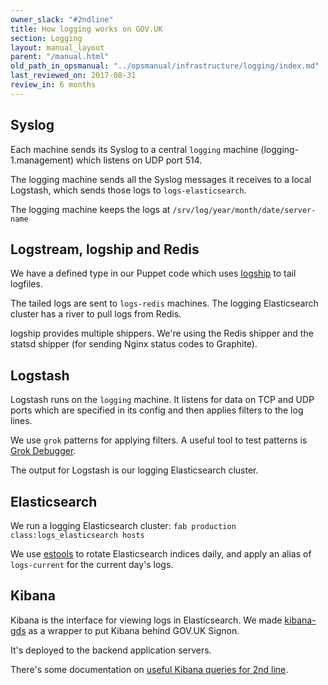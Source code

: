 ```yaml
---
owner_slack: "#2ndline"
title: How logging works on GOV.UK
section: Logging
layout: manual_layout
parent: "/manual.html"
old_path_in_opsmanual: "../opsmanual/infrastructure/logging/index.md"
last_reviewed_on: 2017-08-31
review_in: 6 months
---
```


## Syslog

Each machine sends its Syslog to a central `logging` machine (logging-1.management) which listens on UDP port 514.

The logging machine sends all the Syslog messages it receives to a local Logstash, which sends
those logs to `logs-elasticsearch`.

The logging machine keeps the logs at `/srv/log/year/month/date/server-name`

## Logstream, logship and Redis

We have a defined type in our Puppet code which uses
[logship](https://github.com/alphagov/tagalog/blob/master/tagalog/command/logship.py)
to tail logfiles.

The tailed logs are sent to `logs-redis` machines. The logging Elasticsearch cluster has a
river to pull logs from Redis.

logship provides multiple shippers. We're using the Redis shipper and the statsd shipper
(for sending Nginx status codes to Graphite).

## Logstash

Logstash runs on the `logging` machine. It listens for data on TCP and UDP ports which are specified
in its config and then applies filters to the log lines.

We use `grok` patterns for applying filters. A useful tool to test patterns is
[Grok Debugger](https://grokdebug.herokuapp.com/).

The output for Logstash is our logging Elasticsearch cluster.

## Elasticsearch

We run a logging Elasticsearch cluster: `fab production class:logs_elasticsearch hosts`

We use [estools](https://github.com/alphagov/estools) to rotate Elasticsearch indices daily, and apply
an alias of `logs-current` for the current day's logs.

## Kibana

Kibana is the interface for viewing logs in Elasticsearch. We made
[kibana-gds](https://github.com/alphagov/kibana-gds) as a wrapper to put Kibana behind GOV.UK Signon.

It's deployed to the backend application servers.

There's some documentation on [useful Kibana queries for 2nd line](/manual/kibana.html).
